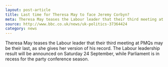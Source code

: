 ```yaml
---
layout: post-article
title: Last time for Theresa May to face Jeremy Corbyn?
meta: Theresa May teases the Labour leader that their third meeting at PMQs may be their last, as she gives her version of his record.
source: http://www.bbc.co.uk/news/uk-politics-37364424
category: news
---
```


Theresa May teases the Labour leader that their third meeting at PMQs may be their last, as she gives her version of his record.
The Labour leadership result will be announced on Saturday 24 September, while Parliament is in recess for the party conference season.
